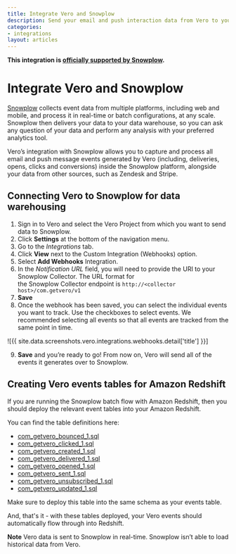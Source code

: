 ```yaml
---
title: Integrate Vero and Snowplow
description: Send your email and push interaction data from Vero to your data warehouse, using Snowplow.
categories:
- integrations
layout: articles
---
```


<div class="alert alert-success top-margin-medium bottom-margin-small">
  <p class="no-top-margin">
    <strong>This integration is <a href="{{site.data.links.integrations.snowplow_release_note}}">officially supported by Snowplow</a>.</strong>
  </p>
</div>

# Integrate Vero and Snowplow

<a href="{{site.data.links.integrations.snowplow_homepage}}">Snowplow</a> collects event data from multiple platforms, including web and mobile, and process it in real-time or batch configurations, at any scale. Snowplow then delivers your data to your data warehouse, so you can ask any question of your data and perform any analysis with your preferred analytics tool.

Vero’s integration with Snowplow allows you to capture and process all email and push message events generated by Vero (including, deliveries, opens, clicks and conversions) inside the Snowplow platform, alongside your data from other sources, such as Zendesk and Stripe. 


## Connecting Vero to Snowplow for data warehousing

1.  Sign in to Vero and select the Vero Project from which you want to send data to Snowplow.
2.  Click **Settings** at the bottom of the navigation menu.
3.  Go to the <em>Integrations</em> tab.
4.  Click **View** next to the Custom Integration (Webhooks) option.
4.  Select **Add Webhooks** Integration.
6.  In the <em>Notification URL</em> field, you will need to provide the URI to your Snowplow Collector. The URL format for   
    the Snowplow Collector endpoint is `http://<collector host>/com.getvero/v1`
7.  **Save**
8.  Once the webhook has been saved, you can select the individual events you want to track. Use the checkboxes to select 
    events. We recommended selecting all events so that all events are tracked from the same point in time.
   
   ![{{ site.data.screenshots.vero.integrations.webhooks.detail['title'] }}]
    
9.  **Save** and you’re ready to go! From now on, Vero will send all of the events it generates over to Snowplow.


## Creating Vero events tables for Amazon Redshift

If you are running the Snowplow batch flow with Amazon Redshift, then you should deploy the relevant event tables into your Amazon Redshift.

You can find the table definitions here:

- <a href="https://github.com/snowplow/iglu-central/blob/master/sql/com.getvero/bounced_1.sql">com_getvero_bounced_1.sql</a>
- <a href="https://github.com/snowplow/iglu-central/blob/master/sql/com.getvero/clicked_1.sql">com_getvero_clicked_1.sql</a>
- <a href="https://github.com/snowplow/iglu-central/blob/master/sql/com.getvero/created_1.sql">com_getvero_created_1.sql</a>
- <a href="https://github.com/snowplow/iglu-central/blob/master/sql/com.getvero/delivered_1.sql">com_getvero_delivered_1.sql</a>
- <a href="https://github.com/snowplow/iglu-central/blob/master/sql/com.getvero/opened_1.sql">com_getvero_opened_1.sql</a>
- <a href="https://github.com/snowplow/iglu-central/blob/master/sql/com.getvero/sent_1.sql">com_getvero_sent_1.sql</a>
- <a href="https://github.com/snowplow/iglu-central/blob/master/sql/com.getvero/unsubscribed_1.sql">com_getvero_unsubscribed_1.sql</a>
- <a href="https://github.com/snowplow/iglu-central/blob/master/sql/com.getvero/unsubscribed_1.sql">com_getvero_updated_1.sql</a>

Make sure to deploy this table into the same schema as your events table.

And, that's it - with these tables deployed, your Vero events should automatically flow through into Redshift.

**Note** Vero data is sent to Snowplow in real-time. Snowplow isn’t able to load historical data from Vero.
